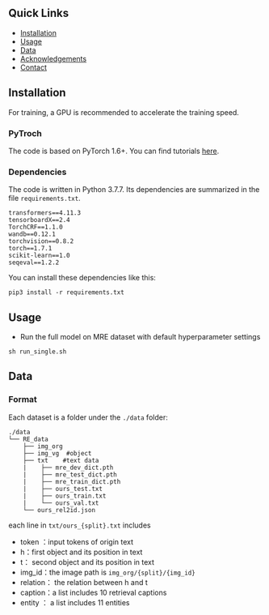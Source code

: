 ## Quick Links

- [Installation](#installation)
- [Usage](#usage)
- [Data](#data)
- [Acknowledgements](#acknowledgements)
- [Contact](#contact)

## Installation

For training, a GPU is recommended to accelerate the training speed.

### PyTroch

The code is based on PyTorch 1.6+. You can find tutorials [here](https://pytorch.org/tutorials/).

### Dependencies

The code is written in Python 3.7.7. Its dependencies are summarized in the file ```requirements.txt```. 

```
transformers==4.11.3
tensorboardX==2.4
TorchCRF==1.1.0
wandb==0.12.1
torchvision==0.8.2
torch==1.7.1
scikit-learn==1.0
seqeval==1.2.2
```

You can install these dependencies like this:

```
pip3 install -r requirements.txt
```

## Usage

* Run the full model on MRE dataset with default hyperparameter settings<br>

```sh run_single.sh```<br>


## Data

### Format

Each dataset is a folder under the ```./data``` folder:

```
./data
└── RE_data
    ├── img_org  
    ├── img_vg	#object
    ├── txt    #text data
    |    ├── mre_dev_dict.pth
    |    ├── mre_test_dict.pth
    |    ├── mre_train_dict.pth
    |    ├── ours_test.txt
    |    ├── ours_train.txt
    |    └── ours_val.txt
    └── ours_rel2id.json

```

each line in `txt/ours_{split}.txt` includes

- token ：input tokens of origin text
- h：first object and its position in text
- t： second object and its position in text
- img_id：the image path is `img_org/{split}/{img_id}`
- relation： the relation between h and t
- caption：a list includes 10 retrieval captions
- entity ： a list includes 11 entities


